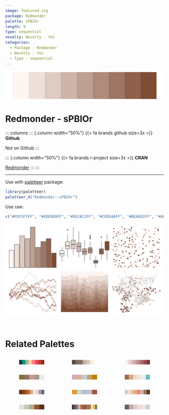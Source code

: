 ```yaml
---
image: featured.svg
package: Redmonder
palette: sPBIOr
length: 9
type: sequential
novelty: Novelty - Yes
categories:
  - Package - Redmonder
  - Novelty - Yes
  - Type - sequential
---
```


![](featured.svg)

# Redmonder - sPBIOr 

::: columns
::: {.column width="50%"}
{{< fa brands github size=3x >}}
**Github**

Not on Github
:::

::: {.column width="50%"}
{{< fa brands r-project size=3x >}}
**CRAN**

[Redmonder](https://CRAN.R-project.org/package=Redmonder)
:::
:::

<hr> 

Use with [paletteer](https://emilhvitfeldt.github.io/paletteer/) package:

```r
library(paletteer)
paletteer_d("Redmonder::sPBIOr")
```

Use raw:

```r
c("#FDF5F1FF", "#EDE0D9FF", "#DECBC2FF", "#CEB5AAFF", "#BEA092FF", "#AE8B7AFF", "#9F7663FF", "#8F604BFF", "#7F4B33FF")
``` 

![](examples.svg) 

<br>

# Related Palettes

<div class="list" style="display: grid; grid-template-columns: auto auto auto;"> <figure class="figure">
<a href="../../awtools/a_palette/"> <img src="../../awtools/a_palette/featured.svg" style="width: 100%;" class="figure-img"></a>
</figure> <figure class="figure">
<a href="../../beyonce/X55/"> <img src="../../beyonce/X55/featured.svg" style="width: 100%;" class="figure-img"></a>
</figure> <figure class="figure">
<a href="../../Redmonder/sPBIRd/"> <img src="../../Redmonder/sPBIRd/featured.svg" style="width: 100%;" class="figure-img"></a>
</figure> <figure class="figure">
<a href="../../fishualize/Anchoviella_lepidentostole/"> <img src="../../fishualize/Anchoviella_lepidentostole/featured.svg" style="width: 100%;" class="figure-img"></a>
</figure> <figure class="figure">
<a href="../../fishualize/Lutjanus_jocu/"> <img src="../../fishualize/Lutjanus_jocu/featured.svg" style="width: 100%;" class="figure-img"></a>
</figure> <figure class="figure">
<a href="../../beyonce/X52/"> <img src="../../beyonce/X52/featured.svg" style="width: 100%;" class="figure-img"></a>
</figure> <figure class="figure">
<a href="../../trekcolors/iconian/"> <img src="../../trekcolors/iconian/featured.svg" style="width: 100%;" class="figure-img"></a>
</figure> <figure class="figure">
<a href="../../nationalparkcolors/BryceCanyon/"> <img src="../../nationalparkcolors/BryceCanyon/featured.svg" style="width: 100%;" class="figure-img"></a>
</figure> <figure class="figure">
<a href="../../miscpalettes/beach/"> <img src="../../miscpalettes/beach/featured.svg" style="width: 100%;" class="figure-img"></a>
</figure> <figure class="figure">
<a href="../../fishualize/Esox_lucius/"> <img src="../../fishualize/Esox_lucius/featured.svg" style="width: 100%;" class="figure-img"></a>
</figure> <figure class="figure">
<a href="../../impressionist.colors/chanteuse_de_cafe_concert/"> <img src="../../impressionist.colors/chanteuse_de_cafe_concert/featured.svg" style="width: 100%;" class="figure-img"></a>
</figure> <figure class="figure">
<a href="../../beyonce/X50/"> <img src="../../beyonce/X50/featured.svg" style="width: 100%;" class="figure-img"></a>
</figure> 
</div>
